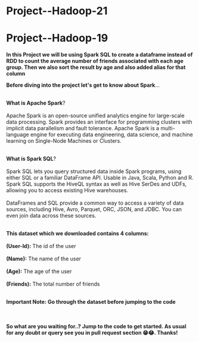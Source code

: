 # Project--Hadoop-21
# Project--Hadoop-19

<table>

**In this Project we will be using Spark SQL to create a dataframe instead of RDD to count the average number of friends associated with each age group. Then we also sort the result by age and also added alias for that column**

**Before diving into the project let's get to know about Spark**...<br></br>

**What is Apache Spark**?<br></br>
Apache Spark is an open-source unified analytics engine for large-scale data processing. Spark provides an interface for programming clusters with implicit data parallelism and fault tolerance. Apache Spark is a multi-language engine for executing data engineering, data science, and machine learning on Single-Node Machines or Clusters.<br></br>

**What is Spark SQL**?<br></br>
Spark SQL lets you query structured data inside Spark programs, using either SQL or a familiar DataFrame API. Usable in Java, Scala, Python and R.
Spark SQL supports the HiveQL syntax as well as Hive SerDes and UDFs, allowing you to access existing Hive warehouses.<br></br> DataFrames and SQL provide a common way to access a variety of data sources, including Hive, Avro, Parquet, ORC, JSON, and JDBC. You can even join data across these sources.<br></br>



**This dataset which we downloaded contains 4 columns:** <br></br>
 **(User-Id):** The id of the user <br></br>
 **(Name):** The name of the user <br></br>
 **(Age):** The age of the user <br></br>
 **(Friends):** The total number of friends <br></br>
 
 **Important Note: Go through the dataset before jumping to the code**<br></br>

</table>

 **So what are you waiting for..? Jump to the code to get started. As usual for any doubt or query see you in pull request section 😁😂. Thanks!**
